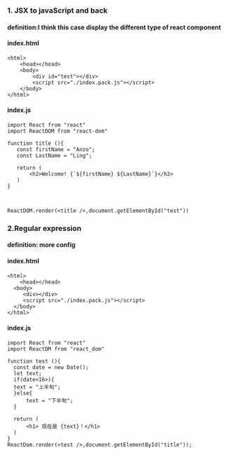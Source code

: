
 ### 1. JSX to javaScript and back
 #### definition:I think this case display the different type of react component

#### index.html
```
<html>
    <head></head>
    <body>
        <div id="test"></div>
        <script src="./index.pack.js"></script>
    </body>
</html>
```
#### index.js
 ```
import React from "react"
import ReactDOM from "react-dom"

function title (){
    const firstName = "Anzo";
    const LastName = "Ling";

    return (
        <h2>Welcome! {`${firstName} ${LastName}`}</h2>
    )
}



ReactDOM.render(<title />,document.getElementById("test"))
 ```

 ### 2.Regular expression
 #### definition: more config

#### index.html
```
<html>
    <head></head>
  <body>
     <div></div>
     <script src="./index.pack.js"></script>
  </body>
</html>
```

#### index.js
```
import React from "react"
import ReactDM from "react_dom"

function test (){
  const date = new Date(); 
  let text; 
  if(date<16>){
  text = "上半旬";
  }else{
      text = "下半旬";
  }

  return (
      <h1> 现在是 {text}！</h1>
  )
}
ReactDom.render(<test />,document.getElementById("title"));
```